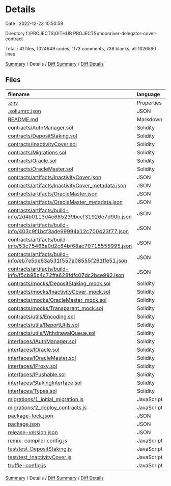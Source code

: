# Details

Date : 2022-12-23 10:50:59

Directory f:\\PROJECTS\\GITHUB PROJECTS\\moonriver-delegator-cover-contract

Total : 41 files,  1024649 codes, 1173 comments, 738 blanks, all 1026560 lines

[Summary](results.md) / Details / [Diff Summary](diff.md) / [Diff Details](diff-details.md)

## Files
| filename | language | code | comment | blank | total |
| :--- | :--- | ---: | ---: | ---: | ---: |
| [.env](/.env) | Properties | 10 | 0 | 0 | 10 |
| [.soliumrc.json](/.soliumrc.json) | JSON | 20 | 0 | 0 | 20 |
| [README.md](/README.md) | Markdown | 60 | 0 | 26 | 86 |
| [contracts/AuthManager.sol](/contracts/AuthManager.sol) | Solidity | 79 | 39 | 22 | 140 |
| [contracts/DepositStaking.sol](/contracts/DepositStaking.sol) | Solidity | 190 | 86 | 34 | 310 |
| [contracts/InactivityCover.sol](/contracts/InactivityCover.sol) | Solidity | 604 | 339 | 82 | 1,025 |
| [contracts/Migrations.sol](/contracts/Migrations.sol) | Solidity | 14 | 1 | 5 | 20 |
| [contracts/Oracle.sol](/contracts/Oracle.sol) | Solidity | 165 | 60 | 27 | 252 |
| [contracts/OracleMaster.sol](/contracts/OracleMaster.sol) | Solidity | 317 | 183 | 57 | 557 |
| [contracts/artifacts/InactivityCover.json](/contracts/artifacts/InactivityCover.json) | JSON | 25,776 | 0 | 0 | 25,776 |
| [contracts/artifacts/InactivityCover_metadata.json](/contracts/artifacts/InactivityCover_metadata.json) | JSON | 1,189 | 0 | 0 | 1,189 |
| [contracts/artifacts/OracleMaster.json](/contracts/artifacts/OracleMaster.json) | JSON | 17,617 | 0 | 0 | 17,617 |
| [contracts/artifacts/OracleMaster_metadata.json](/contracts/artifacts/OracleMaster_metadata.json) | JSON | 612 | 0 | 0 | 612 |
| [contracts/artifacts/build-info/2d4b0113d4e685239bccf31926e7d90b.json](/contracts/artifacts/build-info/2d4b0113d4e685239bccf31926e7d90b.json) | JSON | 219,816 | 0 | 0 | 219,816 |
| [contracts/artifacts/build-info/403c9f1bcf3ade99994a12c700423f77.json](/contracts/artifacts/build-info/403c9f1bcf3ade99994a12c700423f77.json) | JSON | 219,816 | 0 | 0 | 219,816 |
| [contracts/artifacts/build-info/53c75466a0d2c84bf68ac70715555995.json](/contracts/artifacts/build-info/53c75466a0d2c84bf68ac70715555995.json) | JSON | 76,688 | 0 | 0 | 76,688 |
| [contracts/artifacts/build-info/eb7e5de63a531f557a08555f261ffe51.json](/contracts/artifacts/build-info/eb7e5de63a531f557a08555f261ffe51.json) | JSON | 219,280 | 0 | 0 | 219,280 |
| [contracts/artifacts/build-info/f5cb95c4c72ffa628fdfc07dc2bce992.json](/contracts/artifacts/build-info/f5cb95c4c72ffa628fdfc07dc2bce992.json) | JSON | 219,790 | 0 | 0 | 219,790 |
| [contracts/mocks/DepositStaking_mock.sol](/contracts/mocks/DepositStaking_mock.sol) | Solidity | 7 | 1 | 2 | 10 |
| [contracts/mocks/InactivityCover_mock.sol](/contracts/mocks/InactivityCover_mock.sol) | Solidity | 71 | 3 | 19 | 93 |
| [contracts/mocks/OracleMaster_mock.sol](/contracts/mocks/OracleMaster_mock.sol) | Solidity | 35 | 1 | 10 | 46 |
| [contracts/mocks/Transparent_mock.sol](/contracts/mocks/Transparent_mock.sol) | Solidity | 9 | 1 | 3 | 13 |
| [contracts/utils/Encoding.sol](/contracts/utils/Encoding.sol) | Solidity | 40 | 10 | 4 | 54 |
| [contracts/utils/ReportUtils.sol](/contracts/utils/ReportUtils.sol) | Solidity | 14 | 5 | 4 | 23 |
| [contracts/utils/WithdrawalQueue.sol](/contracts/utils/WithdrawalQueue.sol) | Solidity | 90 | 37 | 11 | 138 |
| [interfaces/IAuthManager.sol](/interfaces/IAuthManager.sol) | Solidity | 6 | 1 | 3 | 10 |
| [interfaces/IOracle.sol](/interfaces/IOracle.sol) | Solidity | 11 | 1 | 8 | 20 |
| [interfaces/IOracleMaster.sol](/interfaces/IOracleMaster.sol) | Solidity | 6 | 1 | 5 | 12 |
| [interfaces/IProxy.sol](/interfaces/IProxy.sol) | Solidity | 32 | 28 | 7 | 67 |
| [interfaces/IPushable.sol](/interfaces/IPushable.sol) | Solidity | 5 | 1 | 5 | 11 |
| [interfaces/StakingInterface.sol](/interfaces/StakingInterface.sol) | Solidity | 88 | 143 | 37 | 268 |
| [interfaces/Types.sol](/interfaces/Types.sol) | Solidity | 51 | 50 | 11 | 112 |
| [migrations/1_initial_migration.js](/migrations/1_initial_migration.js) | JavaScript | 4 | 0 | 2 | 6 |
| [migrations/2_deploy_contracts.js](/migrations/2_deploy_contracts.js) | JavaScript | 118 | 8 | 21 | 147 |
| [package-lock.json](/package-lock.json) | JSON | 19,779 | 0 | 1 | 19,780 |
| [package.json](/package.json) | JSON | 27 | 0 | 1 | 28 |
| [release-version.json](/release-version.json) | JSON | 1 | 0 | 0 | 1 |
| [remix-compiler.config.js](/remix-compiler.config.js) | JavaScript | 14 | 0 | 0 | 14 |
| [test/test_DepositStaking.js](/test/test_DepositStaking.js) | JavaScript | 406 | 7 | 67 | 480 |
| [test/test_InactivityCover.js](/test/test_InactivityCover.js) | JavaScript | 1,721 | 157 | 257 | 2,135 |
| [truffle-config.js](/truffle-config.js) | JavaScript | 71 | 10 | 7 | 88 |

[Summary](results.md) / Details / [Diff Summary](diff.md) / [Diff Details](diff-details.md)